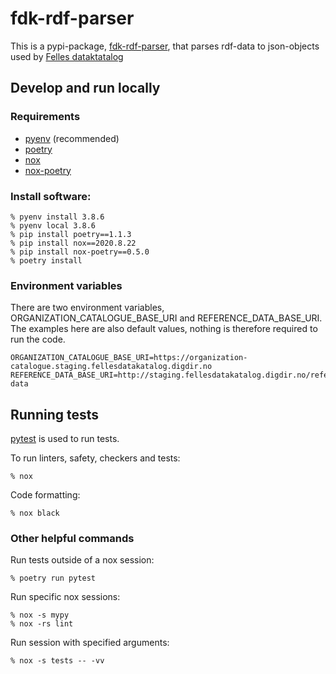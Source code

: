 # fdk-rdf-parser

This is a pypi-package, [fdk-rdf-parser](https://pypi.org/project/fdk-rdf-parser), that parses rdf-data to json-objects used by [Felles dataktatalog](https://data.norge.no)

## Develop and run locally
### Requirements
- [pyenv](https://github.com/pyenv/pyenv) (recommended)
- [poetry](https://python-poetry.org/)
- [nox](https://nox.thea.codes/en/stable/)
- [nox-poetry](https://pypi.org/project/nox-poetry/)

### Install software:
```
% pyenv install 3.8.6
% pyenv local 3.8.6
% pip install poetry==1.1.3
% pip install nox==2020.8.22
% pip install nox-poetry==0.5.0
% poetry install
```

### Environment variables
There are two environment variables, ORGANIZATION_CATALOGUE_BASE_URI and REFERENCE_DATA_BASE_URI. The examples here are also default values, nothing is therefore required to run the code.

```
ORGANIZATION_CATALOGUE_BASE_URI=https://organization-catalogue.staging.fellesdatakatalog.digdir.no
REFERENCE_DATA_BASE_URI=http://staging.fellesdatakatalog.digdir.no/reference-data
```

## Running tests
[pytest](https://docs.pytest.org/en/latest/) is used to run tests.

To run linters, safety, checkers and tests:
```
% nox
```

Code formatting:
```
% nox black
```

### Other helpful commands

Run tests outside of a nox session:
```
% poetry run pytest
```

Run specific nox sessions:
```
% nox -s mypy
% nox -rs lint
```

Run session with specified arguments:
```
% nox -s tests -- -vv
```